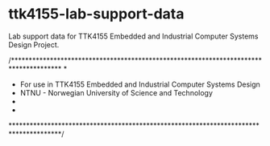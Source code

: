 # ttk4155-lab-support-data
Lab support data for TTK4155 Embedded and Industrial Computer Systems Design Project.

/**************************************************************************************
 * 
 * For use in TTK4155 Embedded and Industrial Computer Systems Design
 * NTNU - Norwegian University of Science and Technology
 *
 *
**************************************************************************************/